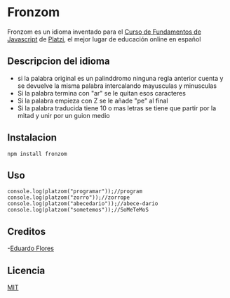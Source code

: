 # Fronzom
Fronzom es un idioma inventado para el [Curso de Fundamentos de Javascript](https://platzi.com/js) de [Platzi](https://platzi.com),
el mejor lugar de educación online en español

## Descripcion del idioma
- si la palabra original es un palinddromo ninguna regla anterior cuenta y se devuelve la misma palabra intercalando mayusculas y minusculas
- Si la palabra termina con "ar" se le quitan esos caracteres
- Si la palabra empieza con Z se le añade "pe" al final
- Si la palabra traducida tiene 10 o mas letras se tiene que partir por la mitad y unir por un guion medio

## Instalacion

```
npm install fronzom
```
## Uso

```
console.log(platzom("programar"));//program
console.log(platzom("zorro"));//zorrope
console.log(platzom("abecedario"));//abece-dario
console.log(platzom("sometemos"));//SoMeTeMoS
```

## Creditos
-[Eduardo Flores](https://eflores.me)

## Licencia
[MIT](https://opensource.org/licenses/MIT)
